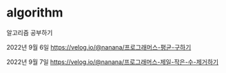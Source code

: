 # algorithm
알고리즘 공부하기

2022년 9월 6일
https://velog.io/@nanana/프로그래머스-평균-구하기

2022년 9월 7일
https://velog.io/@nanana/프로그래머스-제일-작은-수-제거하기
